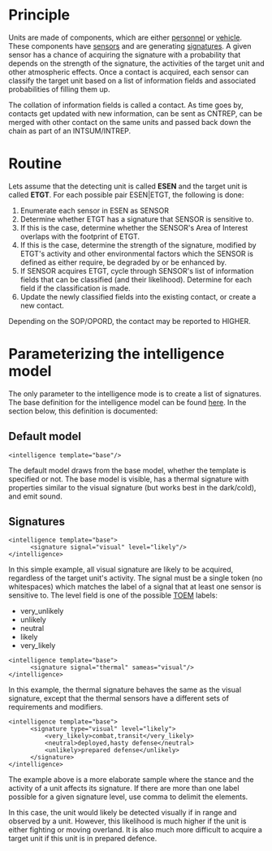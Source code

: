 # Principle #
Units are made of components, which are either [personnel](personnel.md) or [vehicle](vehicle.md). These components have [sensors](sensors.md) and are generating [signatures](signatures.md). A given sensor has a chance of acquiring the signature with a probability that depends on the strength of the signature, the activities of the target unit and other atmospheric effects. Once a contact is acquired, each sensor can classify the target unit based on a list of information fields and associated probabilities of filling them up.

The collation of information fields is called a contact. As time goes by, contacts get updated with new information, can be sent as CNTREP, can be merged with other contact on the same units and passed back down the chain as part of an INTSUM/INTREP.

# Routine #
Lets assume that the detecting unit is called **ESEN** and the target unit is called **ETGT**. For each possible pair ESEN|ETGT, the following is done:

  1. Enumerate each sensor in ESEN as SENSOR
  1. Determine whether ETGT has a signature that SENSOR is sensitive to.
  1. If this is the case, determine whether the SENSOR's Area of Interest overlaps with the footprint of ETGT.
  1. If this is the case, determine the strength of the signature, modified by ETGT's activity and other environmental factors which the SENSOR is defined as either require, be degraded by or be enhanced by.
  1. If SENSOR acquires ETGT, cycle through SENSOR's list of information fields that can be classified (and their likelihood). Determine for each field if the classification is made.
  1. Update the newly classified fields into the existing contact, or create a new contact.

Depending on the SOP/OPORD, the contact may be reported to HIGHER.

# Parameterizing the intelligence model #
The only parameter to the intelligence mode is to create a list of signatures. The base definition for the intelligence model can be found [here](https://code.google.com/p/opcon/source/browse/trunk/Data/intelligence.xml). In the section below, this definition is documented:

## Default model ##
```
<intelligence template="base"/>
```
The default model draws from the base model, whether the template is specified or not. The base model is visible, has a thermal signature with properties similar to the visual signature (but works best in the dark/cold), and emit sound.

## Signatures ##
```
<intelligence template="base">
      <signature signal="visual" level="likely"/>
</intelligence>
```
In this simple example, all visual signature are likely to be acquired, regardless of the target unit's activity. The signal must be a single token (no whitespaces) which matches the label of a signal that at least one sensor is sensitive to.  The level field is one of the possible [TOEM](TOEM.md) labels:
  * very\_unlikely
  * unlikely
  * neutral
  * likely
  * very\_likely

```
<intelligence template="base">
      <signature signal="thermal" sameas="visual"/>
</intelligence>
```
In this example, the thermal signature behaves the same as the visual signature, except that the thermal sensors have a different sets of requirements and modifiers.

```
<intelligence template="base">
      <signature type="visual" level="likely">
          <very_likely>combat,transit</very_likely>
          <neutral>deployed,hasty defense</neutral>
          <unlikely>prepared defense</unlikely>
      </signature>
</intelligence>
```
The example above is a more elaborate sample where the stance and the activity of a unit affects its signature. If there are more than one label possible for a given signature level, use comma to delimit the elements.

In this case, the unit would likely be detected visually if in range and observed by a unit. However, this likelihood is much higher if the unit is either fighting or moving overland. It is also much more difficult to acquire a target unit if this unit is in prepared defence.